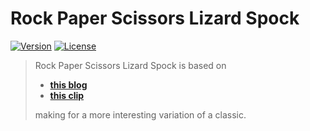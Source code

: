 # Rock Paper Scissors Lizard Spock
[![Version](https://img.shields.io/badge/version-2.0.0-0284c7?&logo=git-extensions&labelColor=475569)](#)
[![License](https://img.shields.io/badge/license-AGPL--3.0--only-c026d3?&logo=open-source-initiative&logoColor=fff&labelColor=475569)](https://github.com/eldarlrd/rock-paper-scissors/blob/main/LICENSE)

> Rock Paper Scissors Lizard Spock is based on
> - **[this blog](http://www.samkass.com/theories/RPSSL.html)**
> - **[this clip](https://youtu.be/pIpmITBocfM)**
>
> making for a more interesting variation of a classic.